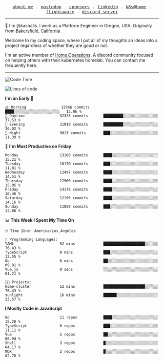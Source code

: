 <p align="center">
  <samp>
    <a href="https://jordanjones.org/">about me</a> .
    <a rel="me" href="https://mastodon.social/@kashall">mastodon</a> .
    <a href="https://github.com/sponsors/kashalls">sponsors</a> .
    <a href="https://linkedin.com/in/jordpjones">linkedin</a> .
    <a href="https://github.com/kashalls/home-cluster">k8s@home</a> .
    <a href="https://flightaware.com/adsb/stats/user/kashalls">flightaware</a> .
    <a href="https://discord.gg/V2WrCfqba9">discord server</a>
  </samp>
</p>

----------------------------------------------------------------

:wave: I'm @kashalls. I work as a Platform Engineer in Oregon, USA. Originally from [Bakersfield, California](https://maps.app.goo.gl/QQMtywTWghpXB6Tu6)

Welcome to my coding space, where I put all of my thoughts an ideas into a project regardless of whether they are good or not.

I'm an active member of [Home Operations](https://discord.gg/home-operations). A discord community focused on helping others with their kubernetes homelab. You can contact me frequently here.

----------------------------------------------------------------
<!--START_SECTION:waka-->
![Code Time](http://img.shields.io/badge/Code%20Time-2%2C445%20hrs%2046%20mins-blue)

![Lines of code](https://img.shields.io/badge/From%20Hello%20World%20I%27ve%20Written-12.3%20million%20lines%20of%20code-blue)

**I'm an Early 🐤** 

```text
🌞 Morning                12966 commits       ████░░░░░░░░░░░░░░░░░░░░░   15.06 % 
🌆 Daytime                32323 commits       █████████░░░░░░░░░░░░░░░░   37.53 % 
🌃 Evening                31019 commits       █████████░░░░░░░░░░░░░░░░   36.02 % 
🌙 Night                  9813 commits        ███░░░░░░░░░░░░░░░░░░░░░░   11.39 % 
```
📅 **I'm Most Productive on Friday** 

```text
Monday                   13100 commits       ████░░░░░░░░░░░░░░░░░░░░░   15.21 % 
Tuesday                  10170 commits       ███░░░░░░░░░░░░░░░░░░░░░░   11.81 % 
Wednesday                12497 commits       ████░░░░░░░░░░░░░░░░░░░░░   14.51 % 
Thursday                 12960 commits       ████░░░░░░░░░░░░░░░░░░░░░   15.05 % 
Friday                   14178 commits       ████░░░░░░░░░░░░░░░░░░░░░   16.46 % 
Saturday                 12196 commits       ████░░░░░░░░░░░░░░░░░░░░░   14.16 % 
Sunday                   11020 commits       ███░░░░░░░░░░░░░░░░░░░░░░   12.80 % 
```


📊 **This Week I Spent My Time On** 

```text
🕑︎ Time Zone: America/Los_Angeles

💬 Programming Languages: 
YAML                     52 mins             ███████████████████░░░░░░   76.43 % 
TypeScript               8 mins              ███░░░░░░░░░░░░░░░░░░░░░░   12.55 % 
Go                       6 mins              ██░░░░░░░░░░░░░░░░░░░░░░░   09.81 % 
Vue.js                   0 secs              ░░░░░░░░░░░░░░░░░░░░░░░░░   01.21 % 

🐱‍💻 Projects: 
home-cluster             52 mins             ███████████████████░░░░░░   76.43 % 
sunlight                 16 mins             ██████░░░░░░░░░░░░░░░░░░░   23.57 % 
```

**I Mostly Code in JavaScript** 

```text
Go                       11 repos            ████░░░░░░░░░░░░░░░░░░░░░   15.28 % 
TypeScript               8 repos             ███░░░░░░░░░░░░░░░░░░░░░░   11.11 % 
Vue                      5 repos             ██░░░░░░░░░░░░░░░░░░░░░░░   06.94 % 
Shell                    3 repos             █░░░░░░░░░░░░░░░░░░░░░░░░   04.17 % 
MDX                      2 repos             █░░░░░░░░░░░░░░░░░░░░░░░░   02.78 % 
```




<!--END_SECTION:waka-->
